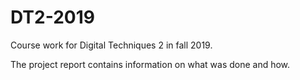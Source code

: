 # DT2-2019
Course work for Digital Techniques 2 in fall 2019. 

The project report contains information on what was done and how.
